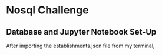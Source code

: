 # Nosql Challenge

## Database and Jupyter Notebook Set-Up

After importing the establishments.json file from my terminal, 

